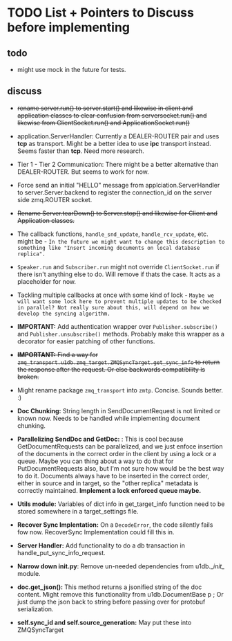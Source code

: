 TODO List + Pointers to Discuss before implementing
===================================================

todo
----

* might use mock in the future for tests.

discuss
-------

* ~~rename server.run() to server.start() and likewise in client and
  application classes to clear confusion from serversocket.run() and
  likewise from ClientSocket.run() and ApplicationSocket.run()~~

* application.ServerHandler: Currently a DEALER-ROUTER pair and uses
  __tcp__ as transport. Might be a better idea to use __ipc__
  transport instead. Seems faster than __tcp__. Need more research.

* Tier 1 - Tier 2 Communication: There might be a better alternative
  than DEALER-ROUTER. But seems to work for now.

* Force send an initial "HELLO" message from applciation.ServerHandler
  to server.Server.backend to register the connection_id on the server
  side zmq.ROUTER socket.

* ~~Rename Server.tearDown() to Server.stop() and likewise for Client
  and Application classes.~~

*  The callback functions, `handle_snd_update`, `handle_rcv_update`,
   etc. might be - `In the future we might want to change this
   description to something like "Insert incoming documents on local
   database replica".`

* `Speaker.run` and `Subscriber.run` might not override
  `ClientSocket.run` if there isn't anything else to do. Will remove
  if thats the case. It acts as a placeholder for now.

* Tackling multiple callbacks at once with some kind of lock - `Maybe
  we will want some lock here to prevent multiple updates to be
  checked in parallel? Not really sure about this, will depend on how
  we develop the syncing algorithm.`

* __IMPORTANT:__ Add authentication wrapper over `Publisher.subscribe()` and
  `Publisher.unsubscribe()` methods. Probably make this wrapper as a
  decorator for easier patching of other functions.

* ~~__IMPORTANT:__ Find a way for
  `zmq_transport.u1db.zmq_target.ZMQSyncTarget.get_sync_info` to
  return the response after the request. Or else backwards
  compatibility is broken.~~

* Might rename package `zmq_transport` into `zmtp`. Concise. Sounds
  better. :)

* __Doc Chunking:__ String length in SendDocumentRequest is not
  limited or known now. Needs to be handled while implementing
  document chunking.

* __Parallelizing SendDoc and GetDoc:__ <db4>: This is cool because
  GetDocumentRequests can be parallelized, and we just enfoce
  insertion of the documents in the correct order in the client by
  using a lock or a queue. Maybe you can thing about a way to do that
  for PutDocumentRequests also, but I'm not sure how would be the best
  way to do it. Documents always have to be inserted in the correct
  order, either in source and in target, so the "other replica"
  metadata is correctly maintained. __Implement a lock enforced queue maybe.__

* __Utils module:__ Variables of dict info in get_target_info function
  need to be stored somewhere in a target_settings file.

* __Recover Sync Implentation:__ On a `DecodeError`, the code silently
  fails fow now. RecoverSync Implementation could fill this in.
  
* __Server Handler:__ Add functionality to do a db transaction in
  handle_put_sync_info_request.

* **Narrow down __init__.py**: Remove un-needed dependencies from
  u1db.\__init\__ module.

* __doc.get_json():__ This method returns a jsonified string of the
  doc content. Might remove this functionality from u1db.DocumentBase
p  ; Or just dump the json back to string before passing over for
  protobuf serialization.

* __self.sync_id and self.source_generation:__ May put these into ZMQSyncTarget

